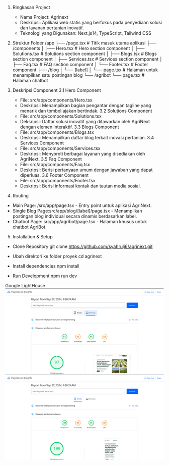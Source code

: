 1. Ringkasan Project

   - Nama Project: Agrinext
   - Deskripsi: Aplikasi web statis yang berfokus pada penyediaan solusi dan layanan pertanian inovatif.
   - Teknologi yang Digunakan: Next.js14, TypeScript, Tailwind CSS

2. Struktur Folder
   /app
   ├── /page.tsx # Titik masuk utama aplikasi
   ├── /components
   │ ├── Hero.tsx # Hero section component
   │ ├── Solutions.tsx # Solutions section component
   │ ├── Blogs.tsx # Blogs section component
   │ ├── Services.tsx # Services section component
   │ ├── Faq.tsx # FAQ section component
   │ └── Footer.tsx # Footer component
   ├── /blog
   │ └── [label]
   │ └── page.tsx # Halaman untuk menampilkan satu postingan blog
   └── /agribot
   └── page.tsx # Halaman chatbot

3. Deskripsi Component
   3.1 Hero Component

   - File: src/app/components/Hero.tsx
   - Deskripsi: Menampilkan bagian pengantar dengan tagline yang menarik dan tombol ajakan bertindak.
     3.2 Solutions Component
   - File: src/app/components/Solutions.tsx
   - Deksripsi: Daftar solusi inovatif yang ditawarkan oleh AgriNext dengan elemen interaktif.
     3.3 Blogs Component
   - File: src/app/components/Blogs.tsx
   - Deskripsi: Menampilkan daftar blog terkait inovasi pertanian.
     3.4 Services Component
   - File: src/app/components/Services.tsx
   - Deskripsi: Menyoroti berbagai layanan yang disediakan oleh AgriNext.
     3.5 Faq Component
   - File: src/app/components/Faq.tsx
   - Deskripsi: Berisi pertanyaan umum dengan jawaban yang dapat diperluas.
     3.6 Footer Component
   - File: src/app/components/Footer.tsx
   - Deskripsi: Berisi informasi kontak dan tautan media sosial.

4. Routing

- Main Page: /src/app/page.tsx - Entry point untuk aplikasi AgriNext.
- Single Blog Page:src/app/blog/[label]/page.tsx - Menampilkan postingan blog individual secara dinamis berdasarkan label.
- Chatbot Page: src/app/agribot/page.tsx - Halaman khusus untuk chatbot AgriBot.

5. Installation & Setup

- Clone Repository
  git clone https://github.com/syahrulj6/agrinext.git

- Ubah direktori ke folder proyek
  cd agrinext

- Install dependencies
  npm install

- Run Development
  npm run dev

Google LightHouse
![Screenshot](/public/desktop-lighthouse.png)
![Screenshot](public/mobile-lighthouse.png)
